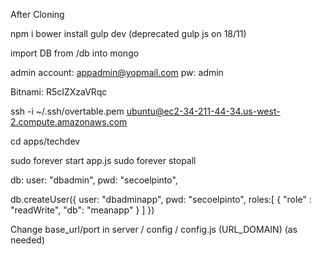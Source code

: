 After Cloning

npm i
bower install
gulp dev (deprecated gulp js on 18/11) 

import DB from /db into mongo

admin account: appadmin@yopmail.com pw: admin


Bitnami: R5cIZXzaVRqc


ssh -i ~/.ssh/overtable.pem ubuntu@ec2-34-211-44-34.us-west-2.compute.amazonaws.com



cd apps/techdev

sudo forever start app.js
sudo forever stopall





db:
      user: "dbadmin",
      pwd: "secoelpinto",
      

db.createUser({
        user: "dbadminapp",
        pwd: "secoelpinto",
        roles:[
                {
                        "role" : "readWrite",
                        "db": "meanapp"
                }
        ]
})




Change base_url/port in  server / config / config.js (URL_DOMAIN) (as needed)
 